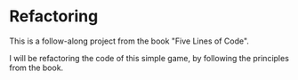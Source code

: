 # Refactoring

This is a follow-along project from the book "Five Lines of Code".

I will be refactoring the code of this simple game, by following the principles from the book.
